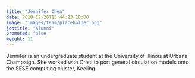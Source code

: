 ```yaml
---
title: "Jennifer Chen"
date: 2018-12-20T13:44:23+10:00
image: "images/team/placeholder.png"
jobtitle: "Alumni"
promoted: false
weight: 11
---
```


Jennifer is an undergraduate student at the University of Illinois at Urbana Champaign. She worked with Cristi to port general circulation models onto the SESE computing cluster, Keeling.
